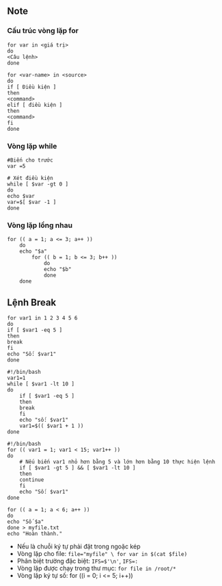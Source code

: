 ## Note
### Cấu trúc vòng lặp **for**
```
for var in <giá trị>
do
<Câu lệnh>
done
```

```
for <var-name> in <source>
do
if [ Điều kiện ]
then
<command>
elif [ điều kiện ]
then
<command>
fi
done
```
### Vòng lặp while
```
#Biến cho trước
var =5

# Xét điều kiện
while [ $var -gt 0 ]
do
echo $var
var=$[ $var -1 ]
done
```
### Vòng lặp lồng nhau

```
for (( a = 1; a <= 3; a++ ))
    do
    echo "$a"
        for (( b = 1; b <= 3; b++ ))
            do
            echo "$b"
            done
    done
```

## Lệnh Break
```
for var1 in 1 2 3 4 5 6
do
if [ $var1 -eq 5 ]
then
break
fi
echo "Số: $var1"
done
```
```
#!/bin/bash
var1=1
while [ $var1 -lt 10 ]
do
    if [ $var1 -eq 5 ]
    then
    break
    fi
    echo "số: $var1"
    var1=$(( $var1 + 1 ))
done
```

```
#!/bin/bash
for (( var1 = 1; var1 < 15; var1++ ))
do
    # Nếu biến var1 nhỏ hơn bằng 5 và lớn hơn bằng 10 thực hiện lệnh
    if [ $var1 -gt 5 ] && [ $var1 -lt 10 ]
    then
    continue
    fi
    echo "Số: $var1"
done
```
```
for (( a = 1; a < 6; a++ ))
do
echo "Số $a"
done > myfile.txt
echo "Hoàn thành."
```


* Nếu là chuỗi ký tự phải đặt trong ngoặc kép
* Vòng lặp cho file: `file="myfile" \ for var in $(cat $file)`
* Phân biệt trường đặc biệt: `IFS=$'\n'`, `IFS=:`
* Vòng lặp được chạy trong thư mục: `for file in /root/*`
* Vòng lặp ký tự số: for ((i = 0; i <= 5; i++))